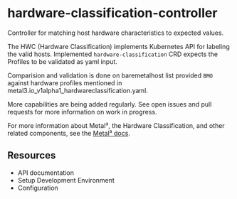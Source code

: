 # hardware-classification-controller
Controller for matching host hardware characteristics to expected values.

The HWC (Hardware Classification) implements Kubernetes API for labeling the valid hosts.
Implemented `hardware-classification` CRD expects the Profiles to be validated as yaml input.

Comparision and validation is done on baremetalhost list provided `BMO` against hardware profiles mentioned in metal3.io_v1alpha1_hardwareclassification.yaml.

More capabilities are being added regularly. See open issues and pull requests for more information on work in progress.

For more information about Metal³, the Hardware Classification, and other related components, see the [Metal³ docs](https://github.com/metal3-io/metal3-docs).

## Resources

* API documentation
* Setup Development Environment
* Configuration
